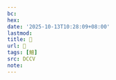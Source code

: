```yaml
---
bc:
hex:
date: '2025-10-13T10:28:09+08:00'
lastmod:
title: 􃸁
url: 􃸁
tags: [鱣]
src: DCCV
note:
---
```

